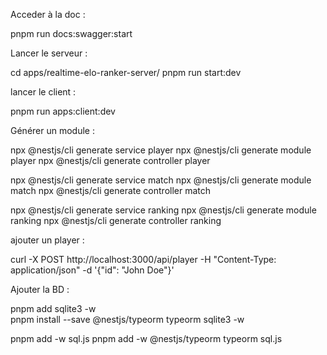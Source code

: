Acceder à la doc :

pnpm run docs:swagger:start

Lancer le serveur :

cd apps/realtime-elo-ranker-server/
pnpm run start:dev

lancer le client :

pnpm run apps:client:dev


Générer un module :

npx @nestjs/cli generate service player
npx @nestjs/cli generate module player
npx @nestjs/cli generate controller player

npx @nestjs/cli generate service match 
npx @nestjs/cli generate module match
npx @nestjs/cli generate controller match

npx @nestjs/cli generate service ranking 
npx @nestjs/cli generate module ranking
npx @nestjs/cli generate controller ranking


ajouter un player :

curl -X POST http://localhost:3000/api/player -H "Content-Type: application/json" -d '{"id": "John Doe"}'


Ajouter la BD :

pnpm add sqlite3 -w  
pnpm install --save @nestjs/typeorm typeorm sqlite3 -w

pnpm add -w sql.js
pnpm add -w @nestjs/typeorm typeorm sql.js

